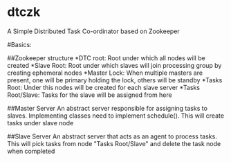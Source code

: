 # dtczk
A Simple Distributed Task Co-ordinator based on Zookeeper

#Basics:

##Zookeeper structure
*DTC root: Root under which all nodes will be created
*Slave Root: Root under which slaves will join processing group by creating ephemeral nodes
*Master Lock: When multiple masters are present, one will be primary holding the lock, others will be standby
*Tasks Root: Under this nodes will be created for each slave server
*Tasks Root/Slave: Tasks for the slave will be assigned from here

##Master Server
An abstract server responsible for assigning tasks to slaves. Implementing classes need to implement schedule().
This will create tasks under slave node

##Slave Server
An abstract server that acts as an agent to process tasks.
This will pick tasks from node "Tasks Root/Slave" and delete the task node when completed
